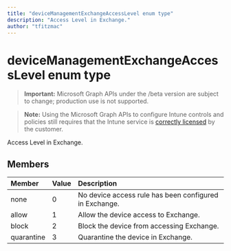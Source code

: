 ```yaml
---
title: "deviceManagementExchangeAccessLevel enum type"
description: "Access Level in Exchange."
author: "tfitzmac"
---
```


# deviceManagementExchangeAccessLevel enum type

> **Important:** Microsoft Graph APIs under the /beta version are subject to change; production use is not supported.

> **Note:** Using the Microsoft Graph APIs to configure Intune controls and policies still requires that the Intune service is [correctly licensed](https://go.microsoft.com/fwlink/?linkid=839381) by the customer.

Access Level in Exchange.

## Members
|Member|Value|Description|
|:---|:---|:---|
|none|0|No device access rule has been configured in Exchange.|
|allow|1|Allow the device access to Exchange.|
|block|2|Block the device from accessing Exchange.|
|quarantine|3|Quarantine the device in Exchange.|



